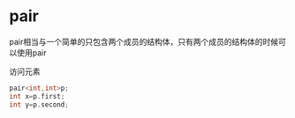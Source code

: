 # pair

pair相当与一个简单的只包含两个成员的结构体，只有两个成员的结构体的时候可以使用pair

访问元素

```c++
pair<int,int>p;
int x=p.first;
int y=p.second;
```

